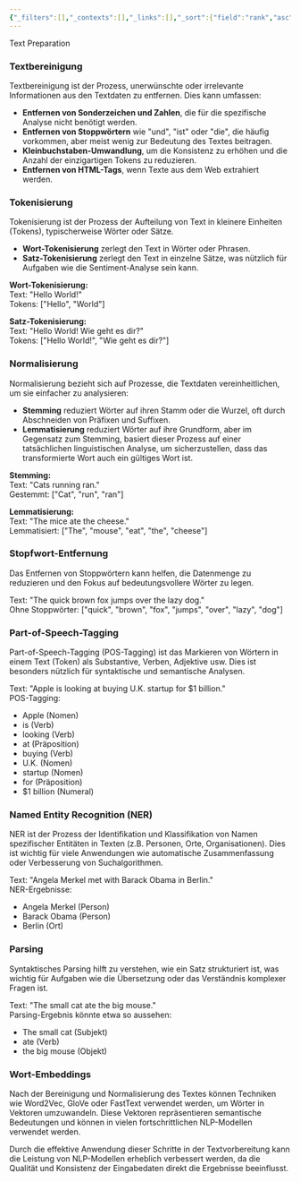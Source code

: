 ```yaml
---
{"_filters":[],"_contexts":[],"_links":[],"_sort":{"field":"rank","asc":false,"group":false},"dg-publish":true,"permalink":"/natural-language-processing/text-preparation/text-preparation/","dgPassFrontmatter":true}
---
```



Text Preparation

### Textbereinigung
Textbereinigung ist der Prozess, unerwünschte oder irrelevante Informationen aus den Textdaten zu entfernen. Dies kann umfassen:
- **Entfernen von Sonderzeichen und Zahlen**, die für die spezifische Analyse nicht benötigt werden.
- **Entfernen von Stoppwörtern** wie "und", "ist" oder "die", die häufig vorkommen, aber meist wenig zur Bedeutung des Textes beitragen.
- **Kleinbuchstaben-Umwandlung**, um die Konsistenz zu erhöhen und die Anzahl der einzigartigen Tokens zu reduzieren.
- **Entfernen von HTML-Tags**, wenn Texte aus dem Web extrahiert werden.

### Tokenisierung

Tokenisierung ist der Prozess der Aufteilung von Text in kleinere Einheiten (Tokens), typischerweise Wörter oder Sätze.
- **Wort-Tokenisierung** zerlegt den Text in Wörter oder Phrasen.
- **Satz-Tokenisierung** zerlegt den Text in einzelne Sätze, was nützlich für Aufgaben wie die Sentiment-Analyse sein kann.

**Wort-Tokenisierung:**  
Text: "Hello World!"  
Tokens: ["Hello", "World"]

**Satz-Tokenisierung:**  
Text: "Hello World! Wie geht es dir?"  
Tokens: ["Hello World!", "Wie geht es dir?"]

### Normalisierung
Normalisierung bezieht sich auf Prozesse, die Textdaten vereinheitlichen, um sie einfacher zu analysieren:
- **Stemming** reduziert Wörter auf ihren Stamm oder die Wurzel, oft durch Abschneiden von Präfixen und Suffixen.
- **Lemmatisierung** reduziert Wörter auf ihre Grundform, aber im Gegensatz zum Stemming, basiert dieser Prozess auf einer tatsächlichen linguistischen Analyse, um sicherzustellen, dass das transformierte Wort auch ein gültiges Wort ist.


**Stemming:**  
Text: "Cats running ran."  
Gestemmt: ["Cat", "run", "ran"]

**Lemmatisierung:**  
Text: "The mice ate the cheese."  
Lemmatisiert: ["The", "mouse", "eat", "the", "cheese"]

### Stopfwort-Entfernung
Das Entfernen von Stoppwörtern kann helfen, die Datenmenge zu reduzieren und den Fokus auf bedeutungsvollere Wörter zu legen.


Text: "The quick brown fox jumps over the lazy dog."  
Ohne Stoppwörter: ["quick", "brown", "fox", "jumps", "over", "lazy", "dog"]

### Part-of-Speech-Tagging
Part-of-Speech-Tagging (POS-Tagging) ist das Markieren von Wörtern in einem Text (Token) als Substantive, Verben, Adjektive usw. Dies ist besonders nützlich für syntaktische und semantische Analysen.

Text: "Apple is looking at buying U.K. startup for $1 billion."  
POS-Tagging:

- Apple (Nomen)
- is (Verb)
- looking (Verb)
- at (Präposition)
- buying (Verb)
- U.K. (Nomen)
- startup (Nomen)
- for (Präposition)
- $1 billion (Numeral)

### Named Entity Recognition (NER)
NER ist der Prozess der Identifikation und Klassifikation von Namen spezifischer Entitäten in Texten (z.B. Personen, Orte, Organisationen). Dies ist wichtig für viele Anwendungen wie automatische Zusammenfassung oder Verbesserung von Suchalgorithmen.

Text: "Angela Merkel met with Barack Obama in Berlin."  
NER-Ergebnisse:

- Angela Merkel (Person)
- Barack Obama (Person)
- Berlin (Ort)

### Parsing
Syntaktisches Parsing hilft zu verstehen, wie ein Satz strukturiert ist, was wichtig für Aufgaben wie die Übersetzung oder das Verständnis komplexer Fragen ist.

Text: "The small cat ate the big mouse."  
Parsing-Ergebnis könnte etwa so aussehen:

- The small cat (Subjekt)
- ate (Verb)
- the big mouse (Objekt)
### Wort-Embeddings
Nach der Bereinigung und Normalisierung des Textes können Techniken wie Word2Vec, GloVe oder FastText verwendet werden, um Wörter in Vektoren umzuwandeln. Diese Vektoren repräsentieren semantische Bedeutungen und können in vielen fortschrittlichen NLP-Modellen verwendet werden.

Durch die effektive Anwendung dieser Schritte in der Textvorbereitung kann die Leistung von NLP-Modellen erheblich verbessert werden, da die Qualität und Konsistenz der Eingabedaten direkt die Ergebnisse beeinflusst.


